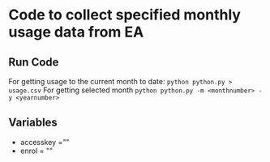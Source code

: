 # Code to collect specified monthly usage data from EA

## Run Code
For getting usage to the current month to date:
    ```
    python python.py > usage.csv
    ```
For getting selected month
    ```
    python python.py -m <monthnumber> -y <yearnumber>
    ```

## Variables
- accesskey =""
- enrol  = ""
